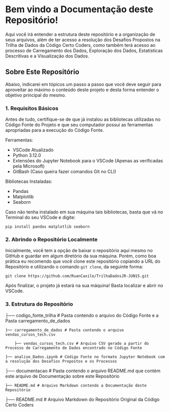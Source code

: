 # Bem vindo a Documentação deste Repositório!

Aqui você irá entender a estrutura deste repositório e a organização de seus arquivos, além de ter acesso a resolução dos Desafios Propostos na Trilha de Dados da Código Certo Coders, como também terá acesso ao processo de Carregamento dos Dados, Exploração dos Dados, Estatísticas Descritivas e a Visualização dos Dados.

## Sobre Este Repositório

Abaixo, indicarei em tópicos um passo a passo que você deve seguir para aproveitar ao máximo o conteúdo deste projeto e desta forma entender o objetivo principal do mesmo.

### 1. Requisitos Básicos

Antes de tudo, certifique-se de que já instalou as bibliotecas utilizadas no Código Fonte do Projeto e que seu computador possui as ferramentas apropriadas para a execução do Código Fonte.

Ferramentas:
 - VSCode Atualizado
 - Python 3.12.0
 - Extensões do Jupyter Notebook para o VSCode (Apenas as verificadas pela Microsoft)
 - GitBash (Caso queira fazer comandos Git no CLI)

Bibliotecas Instaladas: 
 - Pandas
 - Matplotlib
 - Seaborn

Caso não tenha instalado em sua máquina tais bibliotecas, basta que vá no Terminal do seu VSCode e digite:

`pip install pandas matplotlib seaborn`

### 2. Abrindo o Repositório Localmente

Inicialmente, você tem a opção de baixar o repositório aqui mesmo no GitHub e guardar em algum diretório da sua máquina. Porém, como boa prática eu recomendo que você clone este repositório copiando a URL do Repositório e utilizando o comando `git clone`, da seguinte forma:

`git clone https://github.com/RuanCaxile/TrilhaDadosJR-JUN15.git`

Após finalizar, o projeto já estará na sua máquina! Basta localizar e abrir no VSCode.

### 3. Estrutura do Repositório

├── codigo_fonte_trilha # Pasta contendo o arquivo do Código Fonte e a Pasta carregamento_de_dados
    
    ├── carregamento_de_dados # Pasta contendo o arquivo vendas_cursos_tech.csv
    
        ├── vendas_cursos_tech.csv # Arquivo CSV gerado a partir do Processo de Carregamento de Dados encontrado no Código Fonte

    ├── analise_Dados.ipynb # Código Fonte no formato Jupyter Notebook com a resolução dos Desafios Propostos e os Processos

├── documentacao # Pasta contendo o arquivo README.md que contém este arquivo de Documentação sobre este Repositório
    
    ├── README.md # Arquivo Markdown contendo a Documentação deste Repositório

├── README.md # Arquivo Markdown do Repositório Original da Código Certo Coders
